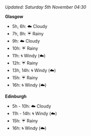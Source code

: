 *Updated: Saturday 5th November 04:30*

**Glasgow**

* 5h, 6h: :cloud: Cloudy
* 7h, 8h: :umbrella: Rainy
* 9h: :cloud: Cloudy
* 10h: :umbrella: Rainy
* 11h: :cyclone: Windy (:cloud:)
* 12h: :umbrella: Rainy
* 13h, 14h: :cyclone: Windy (:cloud:)
* 15h: :umbrella: Rainy
* 16h: :cyclone: Windy (:cloud:)

**Edinburgh**

* 5h - 10h: :cloud: Cloudy
* 11h - 14h: :cyclone: Windy (:cloud:)
* 15h: :umbrella: Rainy
* 16h: :cyclone: Windy (:cloud:)
